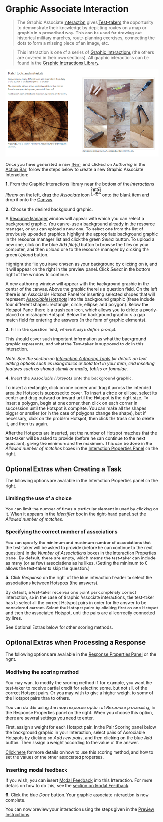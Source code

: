 # Graphic Associate Interaction

> The Graphic Associate [Interaction](../appendix/glossary.md#interaction) gives [Test-takers](../appendix/glossary.md#test-taker) the opportunity to demonstrate their knowledge by depicting routes on a map or graphic in a prescribed way. This can be used for drawing out historical military marches, route-planning exercises, connecting the dots to form a missing piece of an image, etc. 

> This interaction is one of a series of [Graphic Interactions](../appendix/glossary.md#graphic-interactions) (the others are covered in their own sections). All graphic interactions can be found in the [Graphic Interactions Library](../appendix/glossary.md#graphic-interactions-library). 

![Graphic Associate Interaction](../resources/delivery/interactions/qti/graphic-associate.png)

Once you have generated a new [Item](../appendix/glossary.md#item), and clicked on *Authoring* in the [Action Bar](../appendix/glossary.md#action-bar), follow the steps below to create a new Graphic Associate Interaction:

**1.** From the Graphic Interactions library near the bottom of the *Interactions library* on the left, drag the *Associate* icon ![Graphic Associate](../resources/_icons/graphic-associate.png) onto the blank item and drop it onto the [Canvas](../appendix/glossary.md#canvas).

**2.** Choose the desired background graphic.

A [Resource Manager](../appendix/glossary.md#resource-manager) window will appear with which you can select a background graphic. You can re-use a background already in the resource manager, or you can upload a new one. To select one from the list of previously uploaded graphics, highlight the appropriate background graphic in the resource manager list and click the green *Select* button. To upload a new one, click on the blue *Add file(s)* button to browse the files on your computer, and then upload one to the resource manager by clicking the green *Upload* button.

Highlight the file you have chosen as your background by clicking on it, and it will appear on the right in the preview panel. Click *Select* in the bottom right of the window to continue.

A new authoring window will appear with the background graphic in the center of the canvas. Above the graphic there is a question field. On the left there is an [Associable Hotspot Panel](../appendix/glossary.md#associable-hotspot-panel) for inserting selected shapes that will represent *[Associable Hotspots](../appendix/glossary.md#associable-hotspots)* into the background graphic (these include four different shapes: rectangle, circle, ellipse, and polygon). Below the Hotspot Panel there is a trash can icon, which allows you to delete a poorly-placed or misshapen Hotspot. Below the background graphic is a gap match field for entering the answers (in the form of graphic elements).

**3.** Fill in the question field, where it says _define prompt_. 

This should cover such important information as what the background graphic represents, and what the Test-taker is supposed to do in this interaction.  

*Note: See the section on [Interaction Authoring Tools](../interactions/interaction-authoring-tools.md) for details on text editing options such as using italics or bold text in your item, and inserting features such as shared stimuli or media, tables or formulae.*

**4.** Insert the *Associable Hotspots* onto the background graphic.

To insert a rectangle, click on one corner and drag it across the intended area the Hotspot is supposed to cover. To insert a circle or ellipse, select its center and drag outward or inward until the Hotspot is the right size. To insert a polygon, begin at one corner, then click on each corner in succession until the Hotspot is complete. You can make all the shapes bigger or smaller (or in the case of polygons change the shape), but if necessary, click on the problem Hotspot, then click the trash can to delete it, and then try again.

After the Hotspots are inserted, set the number of Hotspot matches that the test-taker will be asked to provide (before he can continue to the next question), giving the minimum and the maximum. This can be done in the *Allowed number of matches* boxes in the [Interaction Properties Panel](../appendix/glossary.md#interaction-properties-panel) on the right.


<aside class="optional-extras">
    
## Optional Extras when Creating a Task

The following options are available in the Interaction Properties panel on the right.

### Limiting the use of a choice

You can limit the number of times a particular element is used by clicking on it. When it appears in the *Identifier* box in the right-hand panel, set the *Allowed number of matches*. 

### Specifying the correct number of associations

You can specify the minimum and maximum number of associations that the test-taker will be asked to provide (before he can continue to the next question) in the *Number of Associations* boxes in the Interaction Properties panel. By default, these are empty, which means the test-taker can include as many (or as few) associations as he likes. (Setting the minimum to 0 allows the test-taker to skip the question.)

</aside>

**5.** Click *Response* on the right of the blue interaction header to select the associations between Hotspots (the answers).

By default, a test-taker receives one point per completely correct interaction, so in the case of Graphic Associate interactions, the test-taker has to select all the correct Hotspot pairs in order for the answer to be considered correct. Select the Hotspot pairs by clicking first on one Hotspot and then the associated Hotspot, until the pairs are all correctly connected by lines.

See Optional Extras below for other scoring methods.

<aside class="optional-extras">
    
## Optional Extras when Processing a Response

The following options are available in the [Response Properties Panel](../appendix/glossary.md#response-properties-panel) on the right.

### Modifying the scoring method

You may want to modify the scoring method if, for example, you want the test-taker to receive partial credit for selecting some, but not all, of the correct Hotspot pairs. Or you may wish to give a higher weight to some of the Hotspot pairs than to others.

You can do this using the *map response* option of *Response processing*, in the Response Properties panel on the right. When you choose this option, there are several settings you need to enter. 

First, assign a weight for each Hotspot pair. In the Pair Scoring panel below the background graphic in your Interaction, select pairs of Associable Hotspots by clicking on *Add new pairs*, and then clicking on the blue *Add* button. Then assign a weight according to the value of the answer.

[Click here](../items/item-scoring-rules.md#item-scoring-rules) for more details on how to use this scoring method, and how to set the values of the other associated properties.

### Inserting modal feedback

If you wish, you can insert [Modal Feedback](../appendix/glossary.md#modal-feedback) into this Interaction. For more details on how to do this, see the [section on Modal Feedback](../items/modal-feedback.md).
</aside>

**6.** Click the blue *Done* button. Your graphic associate interaction is now complete.

You can now preview your interaction using the steps given in the [Preview Instructions](../items/preview.md).
